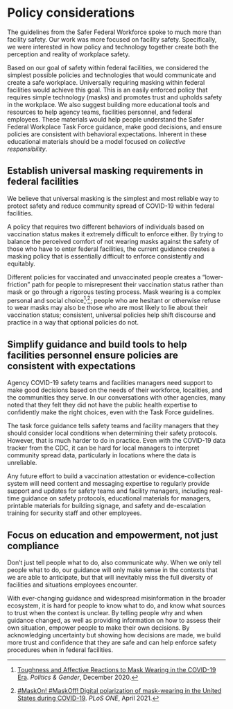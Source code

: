 # Policy considerations

The guidelines from the Safer Federal Workforce spoke to much more than  facility safety. Our work was more focused on facility safety. Specifically, we were interested in how policy and technology together create both the perception and reality of workplace safety.

Based on our goal of safety within federal facilities, we considered the simplest possible policies and technologies that would communicate and create a safe workplace. Universally requiring masking within federal facilities would achieve this goal. This is an easily enforced policy that requires simple technology (masks) and promotes trust and upholds safety in the workplace. We also suggest building more educational tools and resources to help agency teams, facilities personnel, and federal employees. These materials would help people understand the Safer Federal Workplace Task Force guidance, make good decisions, and ensure policies are consistent with behavioral expectations. Inherent in these educational materials should be a model focused on *collective responsibility*.

## Establish universal masking requirements in federal facilities
We believe that universal masking is the simplest and most reliable way to protect safety and reduce community spread of COVID-19 within federal facilities.

A policy that requires two different behaviors of individuals based on vaccination status makes it extremely difficult to enforce either. By trying to balance the perceived comfort of not wearing masks against the safety of those who have to enter federal facilities, the current guidance creates a masking policy that is essentially difficult to enforce consistently and equitably.

Different policies for vaccinated and unvaccinated people creates a “lower-friction” path for people to misrepresent their vaccination status rather than mask or go through a rigorous testing process. Mask wearing is a complex personal and social choice[^toxic]<sup>,</sup>[^maskoff]; people who are hesitant or otherwise refuse to wear masks may also be those who are most likely to lie about their vaccination status; consistent, universal policies help shift discourse and practice in a way that optional policies do not.

## Simplify guidance and build tools to help facilities personnel ensure policies are consistent with expectations

Agency COVID-19 safety teams and facilities managers need support to make good decisions based on the needs of their workforce, localities, and the communities they serve. In our conversations with other agencies, many noted that they felt they did not have the public health expertise to confidently make the right choices, even with the Task Force guidelines.

The task force guidance tells safety teams and facility managers that they should consider local conditions when determining their safety protocols. However, that is much harder to do in practice. Even with the COVID-19 data tracker from the CDC, it can be hard for local managers to interpret community spread data, particularly in locations where the data is unreliable.

Any  future effort to build a vaccination attestation or evidence-collection system will need content and messaging expertise to regularly provide support and updates for safety teams and facility managers, including real-time guidance on safety protocols, educational materials for managers, printable materials for building signage, and safety and de-escalation training for security staff and other employees.

## Focus on education and empowerment, not just compliance

Don’t just tell people what to do, also communicate *why*. When we only tell people what to do, our guidance will only make sense in the contexts that we are able to anticipate, but that will inevitably miss the full diversity of facilities and situations employees encounter.

With ever-changing guidance and widespread misinformation in the broader ecosystem, it is hard for people to know what to do, and know what sources to trust when the context is unclear. By telling people why and when guidance changed, as well as providing information on how to assess their own situation, empower people to make their own decisions. By acknowledging uncertainty but showing how decisions are made, we build more trust and confidence that they are safe and can help enforce safety procedures when in federal facilities.

[^toxic]: [Toughness and Affective Reactions to Mask Wearing in the COVID-19 Era](https://doi.org/10.1017/S1743923X20000422). *Politics & Gender*, December 2020.

[^maskoff]: [#MaskOn! #MaskOff! Digital polarization of mask-wearing in the United States during COVID-19](https://doi.org/10.1371/journal.pone.0250817). *PLoS ONE*, April 2021.
